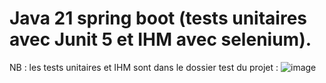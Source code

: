 # Java 21 spring boot (tests unitaires avec Junit 5 et IHM avec selenium). 
NB : les tests unitaires et IHM sont dans le dossier test du projet :   ![image](https://github.com/user-attachments/assets/3aa3a47f-d808-4704-95c3-6c615c92cf1f)




